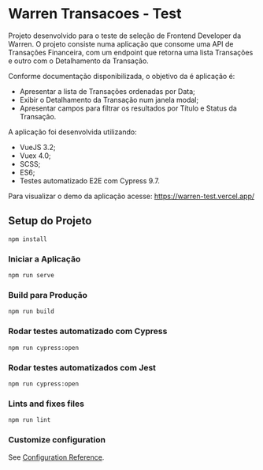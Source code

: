 # Warren Transacoes - Test

Projeto desenvolvido para o teste de seleção de Frontend Developer da Warren.
O projeto consiste numa aplicação que consome uma API de Transações Financeira, com um endpoint que retorna uma lista Transações e outro com o Detalhamento da Transação.

Conforme documentação disponibilizada, o objetivo da é aplicação é:
- Apresentar a lista de Transações ordenadas por Data;
- Exibir o Detalhamento da Transação num janela modal;
- Apresentar campos para filtrar os resultados por Título e Status da Transação.

A aplicação foi desenvolvida utilizando:
- VueJS 3.2;
- Vuex 4.0;
- SCSS;
- ES6;
- Testes automatizado E2E com Cypress 9.7.

Para visualizar o demo da aplicação acesse: https://warren-test.vercel.app/


## Setup do Projeto
```
npm install
```

### Iniciar a Aplicação
```
npm run serve
```

### Build para Produção
```
npm run build
```

### Rodar testes automatizado com Cypress
```
npm run cypress:open
```

### Rodar testes automatizados com Jest
```
npm run cypress:open
```

### Lints and fixes files
```
npm run lint
```

### Customize configuration
See [Configuration Reference](https://cli.vuejs.org/config/).

